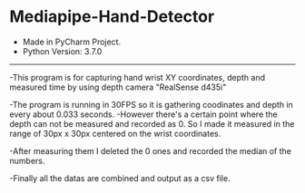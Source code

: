 # Mediapipe-Hand-Detector

- Made in PyCharm Project.
- Python Version: 3.7.0
***
-This program is for capturing hand wrist XY coordinates, depth and measured time by using depth camera "RealSense d435i"

-The program is running in 30FPS so it is gathering coodinates and depth in every about 0.033 seconds.
-However there's a certain point where the depth can not be measured and recorded as 0. So I made it measured in the range of 30px x 30px centered on the wrist coordinates.

-After measuring them I deleted the 0 ones and recorded the median of the numbers.

-Finally all the datas are combined and output as a csv file.
